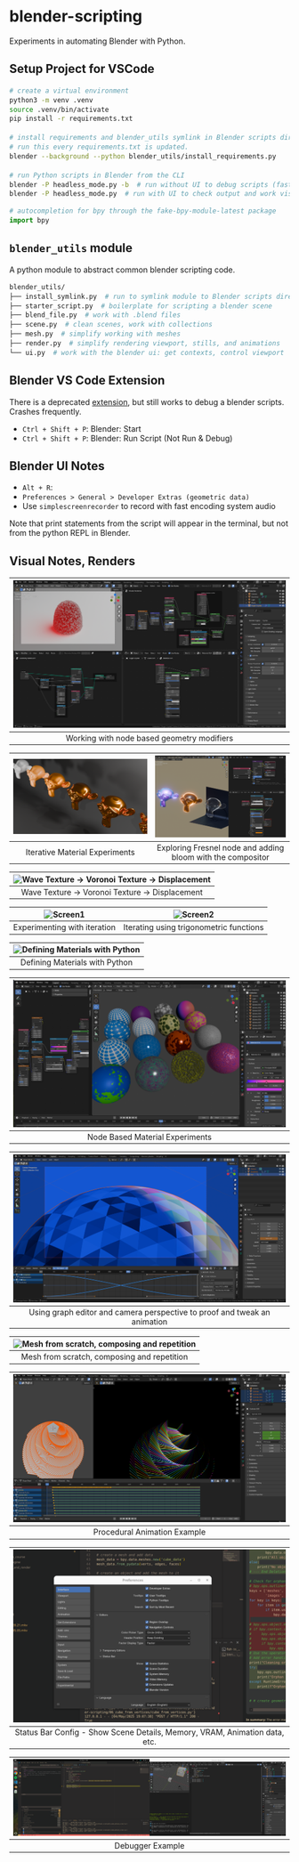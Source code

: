 # blender-scripting

Experiments in automating Blender with Python.

## Setup Project for VSCode

```bash
# create a virtual environment
python3 -m venv .venv
source .venv/bin/activate
pip install -r requirements.txt

# install requirements and blender_utils symlink in Blender scripts directory
# run this every requirements.txt is updated.
blender --background --python blender_utils/install_requirements.py

# run Python scripts in Blender from the CLI
blender -P headless_mode.py -b  # run without UI to debug scripts (fast)
blender -P headless_mode.py  # run with UI to check output and work visually
```

```py
# autocompletion for bpy through the fake-bpy-module-latest package
import bpy
```

## `blender_utils` module

A python module to abstract common blender scripting code.

```sh
blender_utils/
├── install_symlink.py  # run to symlink module to Blender scripts directory
├── starter_script.py  # boilerplate for scripting a blender scene
├── blend_file.py  # work with .blend files
├── scene.py  # clean scenes, work with collections
├── mesh.py  # simplify working with meshes
├── render.py  # simplify rendering viewport, stills, and animations
└── ui.py  # work with the blender ui: get contexts, control viewport
```

## Blender VS Code Extension

There is a deprecated [extension](https://marketplace.visualstudio.com/items/?itemName=JacquesLucke.blender-development), but still works to debug a blender scripts. Crashes frequently.

- `Ctrl + Shift + P`: Blender: Start
- `Ctrl + Shift + P`: Blender: Run Script (Not Run & Debug)

## Blender UI Notes

- `Alt + R`:
- `Preferences > General > Developer Extras (geometric data)`
- Use `simplescreenrecorder` to record with fast encoding system audio

Note that print statements from the script will appear in the terminal, but not from the python REPL in Blender.

## Visual Notes, Renders

| ![Geometry Nodes](./static/images/readme/geometry_nodes_and_materials.png) |
| :------------------------------------------------------------------------: |
|                 Working with node based geometry modifiers                 |

| ![Iterative Material Experiments](./static/images/readme/iterative_material_exploration-BSDF.png) | ![Exploring Fresnel and adding bloom with the compositor](./static/images/readme/fresnel_node+bloom.png) |
| :-----------------------------------------------------------------------------------------------: | :------------------------------------------------------------------------------------------------------: |
|                                  Iterative Material Experiments                                   |                       Exploring Fresnel node and adding bloom with the compositor                        |

| ![Wave Texture -> Voronoi Texture -> Displacement](./static/images/readme/materal_wave-texture_voronoi_displacement.png) |
| :----------------------------------------------------------------------------------------------------------------------: |
|                                     Wave Texture -> Voronoi Texture -> Displacement                                      |

| ![Screen1](./static/images/readme/iteration.png) | ![Screen2](./static/images/readme/iteration2.png) |
| :----------------------------------------------: | :-----------------------------------------------: |
|           Experimenting with iteration           |      Iterating using trigonometric functions      |

| ![Defining Materials with Python](./static/images/readme/cycles_render@200.png) |
| :-----------------------------------------------------------------------------: |
|                         Defining Materials with Python                          |

| ![Node Based Material Experiments](./static/images/readme/node_mat_experiments.png) |
| :---------------------------------------------------------------------------------: |
|                           Node Based Material Experiments                           |

| ![Using graph editor and camera perspective to proof and tweak an animation](./static/images/readme/graph_editor.png) |
| :-------------------------------------------------------------------------------------------------------------------: |
|                       Using graph editor and camera perspective to proof and tweak an animation                       |

| ![Mesh from scratch, composing and repetition](./static/images/readme/cycles_render_hq.png) |
| :-----------------------------------------------------------------------------------------: |
|                         Mesh from scratch, composing and repetition                         |

| ![Procedural Animation Example](./static/images/readme/interface.png) |
| :-------------------------------------------------------------------: |
|                     Procedural Animation Example                      |

| ![Status Bar Config - Show Scene Details, Memory, VRAM, Animation data, etc.](./static/images/readme/status_bar_config.png) |
| :-------------------------------------------------------------------------------------------------------------------------: |
|                         Status Bar Config - Show Scene Details, Memory, VRAM, Animation data, etc.                          |

| ![Debugger Example](./static/images/readme/debugger.png) |
| :------------------------------------------------------: |
|                     Debugger Example                     |
